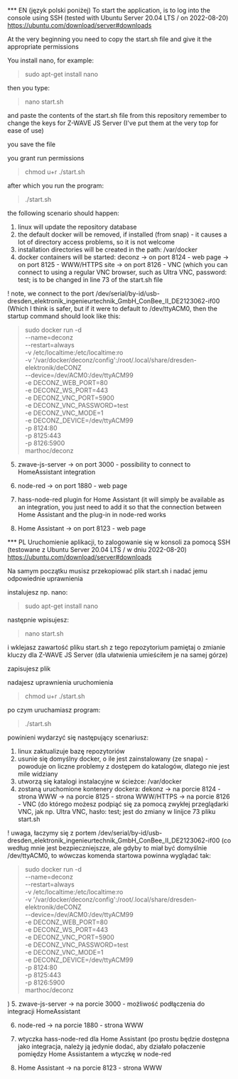*** EN (język polski poniżej)
To start the application, is to log into the console using SSH
(tested with Ubuntu Server 20.04 LTS / on 2022-08-20)
https://ubuntu.com/download/server#downloads

At the very beginning you need to copy the start.sh file and give it the appropriate permissions

You install nano, for example:
>sudo apt-get install nano

then you type:
>nano start.sh

and paste the contents of the start.sh file from this repository
remember to change the keys for Z-WAVE JS Server (I've put them at the very top for ease of use)

you save the file

you grant run permissions
>chmod u+r ./start.sh

after which you run the program:
>./start.sh


the following scenario should happen:
1. linux will update the repository database
2. the default docker will be removed, if installed (from snap) - it causes a lot of directory access problems, so it is not welcome
3. installation directories will be created in the path:
/var/docker
4. docker containers will be started:
deconz
  -> on port 8124 - web page
  -> on port 8125 - WWW/HTTPS site
  -> on port 8126 - VNC (which you can connect to using a regular VNC browser, such as Ultra VNC, password: test; is to be changed in line 73 of the start.sh file

! note, we connect to the port /dev/serial/by-id/usb-dresden_elektronik_ingenieurtechnik_GmbH_ConBee_II_DE2123062-if00
(Which I think is safer, but if it were to default to /dev/ttyACM0, then the startup command should look like this:

>sudo docker run -d \
--name=deconz \
--restart=always \
-v /etc/localtime:/etc/localtime:ro \
-v '/var/docker/deconz/config':/root/.local/share/dresden-elektronik/deCONZ \
--device=/dev/ACM0:/dev/ttyACM99 \
-e DECONZ_WEB_PORT=80 \
-e DECONZ_WS_PORT=443 \
-e DECONZ_VNC_PORT=5900 \
-e DECONZ_VNC_PASSWORD=test \
-e DECONZ_VNC_MODE=1 \
-e DECONZ_DEVICE=/dev/ttyACM99 \
-p 8124:80 \
-p 8125:443 \
-p 8126:5900 \
marthoc/deconz


5. zwave-js-server
-> on port 3000 - possibility to connect to HomeAssistant integration

6. node-red
-> on port 1880 - web page

7. hass-node-red plugin for Home Assistant
   (it will simply be available as an integration, you just need to add it so that the connection between Home Assistant and the plug-in in node-red works

8. Home Assistant
-> on port 8123 - web page

*** PL
Uruchomienie aplikacji, to zalogowanie się w konsoli  za pomocą SSH
(testowane z Ubuntu Server 20.04 LTS / w dniu 2022-08-20)
https://ubuntu.com/download/server#downloads

Na samym początku musisz przekopiować plik start.sh i nadać jemu odpowiednie uprawnienia

instalujesz np. nano:
>sudo apt-get install nano

następnie wpisujesz:
>nano start.sh

i wklejasz zawartość pliku start.sh z tego repozytorium
pamiętaj o zmianie kluczy dla Z-WAVE JS Server (dla ułatwienia umieściłem je na samej górze)

zapisujesz plik

nadajesz uprawnienia uruchomienia
>chmod u+r ./start.sh

po czym uruchamiasz program:
>./start.sh


powinieni wydarzyć się następujący scenariusz:
1. linux zaktualizuje bazę repozytoriów
2. usunie się domyślny docker, o ile jest zainstalowany (ze snapa)  - powoduje on liczne problemy z dostępem do katalogów, dlatego nie jest mile widziany
3. utworzą się katalogi instalacyjne w ścieżce:
/var/docker
4. zostaną uruchomione kontenery dockera:
dekonz
  -> na porcie 8124  - strona WWW
  -> na porcie 8125  - strona WWW/HTTPS
  -> na porcie 8126  - VNC (do którego możesz podpiąć się za pomocą zwykłej przeglądarki VNC, jak np. Ultra VNC, hasło: test; jest do zmiany w linijce 73 pliku start.sh

! uwaga, łaczymy się z portem /dev/serial/by-id/usb-dresden_elektronik_ingenieurtechnik_GmbH_ConBee_II_DE2123062-if00
(co według mnie jest bezpieczniejszze, ale gdyby to miał być domyślnie /dev/ttyACM0, to wówczas komenda startowa powinna wyglądać tak:
  >sudo docker run -d \
  --name=deconz \
  --restart=always \
  -v /etc/localtime:/etc/localtime:ro \
  -v '/var/docker/deconz/config':/root/.local/share/dresden-elektronik/deCONZ \
  --device=/dev/ACM0:/dev/ttyACM99 \
  -e DECONZ_WEB_PORT=80 \
  -e DECONZ_WS_PORT=443 \
  -e DECONZ_VNC_PORT=5900 \
  -e DECONZ_VNC_PASSWORD=test \
  -e DECONZ_VNC_MODE=1 \
  -e DECONZ_DEVICE=/dev/ttyACM99 \
  -p 8124:80 \
  -p 8125:443 \
  -p 8126:5900 \
  marthoc/deconz

)
5. zwave-js-server
-> na porcie 3000  - możliwość podłączenia do integracji HomeAssistant

6. node-red
-> na porcie 1880  - strona WWW

7. wtyczka hass-node-red dla Home Assistant
   (po prostu będzie dostępna jako integracja, należy ją jedynie dodać, aby działało połaczenie pomiędzy Home Assistantem a wtyczkę w node-red

8. Home Assistant
-> na porcie 8123  - strona WWW
